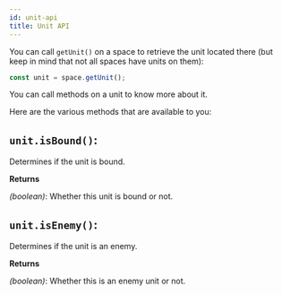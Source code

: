 ```yaml
---
id: unit-api
title: Unit API
---
```


You can call `getUnit()` on a space to retrieve the unit located there (but keep
in mind that not all spaces have units on them):

```js
const unit = space.getUnit();
```

You can call methods on a unit to know more about it.

Here are the various methods that are available to you:

## `unit.isBound()`:

Determines if the unit is bound.

**Returns**

_(boolean)_: Whether this unit is bound or not.

## `unit.isEnemy()`:

Determines if the unit is an enemy.

**Returns**

_(boolean)_: Whether this is an enemy unit or not.
